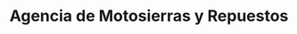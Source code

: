 ---
title: "Agencia de Motosierras y Repuestos"
url: /nicoya/agencia-de-motosierras-y-repuestos/
shop: Autowerkstatt
---